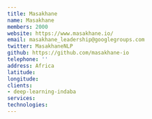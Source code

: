 ```yaml
---
title: Masakhane
name: Masakhane
members: 2000 
website: https://www.masakhane.io/
email: masakhane_leadership@googlegroups.com
twitter: MasakhaneNLP
github: https://github.com/masakhane-io 
telephone: ''
address: Africa
latitude: 
longitude: 
clients: 
- deep-learning-indaba
services: 
technologies: 
---
```


